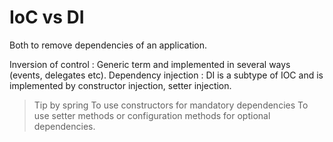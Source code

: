 # IoC vs DI
Both to remove dependencies of an application.

Inversion of control : Generic term and implemented in several ways (events, delegates etc).
Dependency injection : DI is a subtype of IOC and is implemented by constructor injection, setter injection.

> Tip by spring
To use constructors for mandatory dependencies
To use setter methods or configuration methods for optional dependencies.
